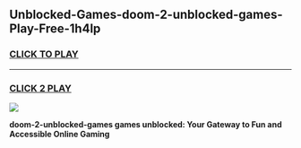 
## Unblocked-Games-doom-2-unblocked-games-Play-Free-1h4lp
<h3>
<a href="https://premium76.site?title=doom-2-unblocked-games&ref=20A">CLICK TO PLAY</a></h3>
<hr>

<h3>
<a href="https://premium76.site?title=doom-2-unblocked-games&ref=20A">CLICK 2 PLAY</a>
  
</h3>

<a href="https://premium76.site?title=doom-2-unblocked-games&ref=20A"><img src="https://clearcache.store/games.png"></a>


**doom-2-unblocked-games games unblocked: Your Gateway to Fun and Accessible Online Gaming**
